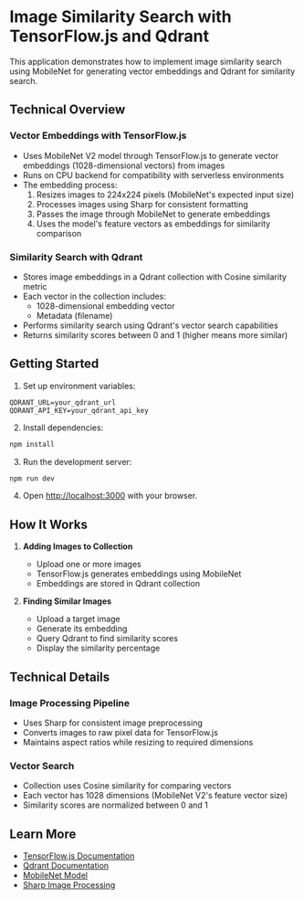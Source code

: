 # Image Similarity Search with TensorFlow.js and Qdrant

This application demonstrates how to implement image similarity search using MobileNet for generating vector embeddings and Qdrant for similarity search.

## Technical Overview

### Vector Embeddings with TensorFlow.js

- Uses MobileNet V2 model through TensorFlow.js to generate vector embeddings (1028-dimensional vectors) from images
- Runs on CPU backend for compatibility with serverless environments
- The embedding process:
  1. Resizes images to 224x224 pixels (MobileNet's expected input size)
  2. Processes images using Sharp for consistent formatting
  3. Passes the image through MobileNet to generate embeddings
  4. Uses the model's feature vectors as embeddings for similarity comparison

### Similarity Search with Qdrant

- Stores image embeddings in a Qdrant collection with Cosine similarity metric
- Each vector in the collection includes:
  - 1028-dimensional embedding vector
  - Metadata (filename)
- Performs similarity search using Qdrant's vector search capabilities
- Returns similarity scores between 0 and 1 (higher means more similar)

## Getting Started

1. Set up environment variables:

```env
QDRANT_URL=your_qdrant_url
QDRANT_API_KEY=your_qdrant_api_key
```

2. Install dependencies:

```bash
npm install
```

3. Run the development server:

```bash
npm run dev
```

4. Open [http://localhost:3000](http://localhost:3000) with your browser.

## How It Works

1. **Adding Images to Collection**

   - Upload one or more images
   - TensorFlow.js generates embeddings using MobileNet
   - Embeddings are stored in Qdrant collection

2. **Finding Similar Images**
   - Upload a target image
   - Generate its embedding
   - Query Qdrant to find similarity scores
   - Display the similarity percentage

## Technical Details

### Image Processing Pipeline

- Uses Sharp for consistent image preprocessing
- Converts images to raw pixel data for TensorFlow.js
- Maintains aspect ratios while resizing to required dimensions

### Vector Search

- Collection uses Cosine similarity for comparing vectors
- Each vector has 1028 dimensions (MobileNet V2's feature vector size)
- Similarity scores are normalized between 0 and 1

## Learn More

- [TensorFlow.js Documentation](https://www.tensorflow.org/js)
- [Qdrant Documentation](https://qdrant.tech/documentation/)
- [MobileNet Model](https://github.com/tensorflow/tfjs-models/tree/master/mobilenet)
- [Sharp Image Processing](https://sharp.pixelplumbing.com/)
